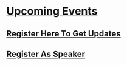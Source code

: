 


# [Upcoming Events](http://www.dynamics365india.org/Events/)

## [Register Here To Get Updates](http://www.dynamics365india.org/EventRegistration)

## [Register As Speaker](http://www.dynamics365india.org/Speaker)
